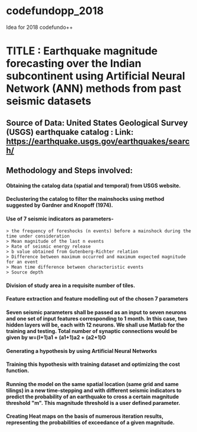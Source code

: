 # codefundopp_2018
Idea for 2018 codefundo++

# TITLE : Earthquake magnitude forecasting over the Indian subcontinent using Artificial Neural Network (ANN) methods from past seismic datasets

## Source of Data: United States Geological Survey (USGS) earthquake catalog : Link: https://earthquake.usgs.gov/earthquakes/search/

## Methodology and Steps involved:

#### Obtaining the catalog data (spatial and temporal) from USGS website. 
#### Declustering the catalog to filter the mainshocks using method suggested by Gardner and Knopoff (1974).

#### Use of 7 seismic indicators as parameters-
    > the frequency of foreshocks (n events) before a mainshock during the time under consideration
    > Mean magnitude of the last n events
    > Rate of seismic energy release
    > b value obtained from Gutenberg-Richter relation 
    > Difference between maximum occurred and maximum expected magnitude for an event
    > Mean time difference between characteristic events
    > Source depth

#### Division of study area in a requisite number of tiles.
#### Feature extraction and feature modelling out of the chosen 7 parameters

#### Seven seismic parameters shall be passed as an input to seven neurons and one set of input features corresponding to 1 month. In this case, two hidden layers will be, each with 12 neurons. We shall use Matlab for the training and testing. Total number of synaptic connections would be given by w=(I+1)a1 + (a1+1)a2 + (a2+1)O

#### Generating a hypothesis by using Artificial Neural Networks
#### Training this hypothesis with training dataset and optimizing the cost function.
#### Running the model on the same spatial location (same grid and same tilings) in a new time-stepping and with different seismic         indicators to predict the probability of an earthquake to cross a certain magnitude threshold "m". This magnitude threshold is a user defined parameter. 
#### Creating Heat maps on the basis of numerous iteration results, representing the probabilities of exceedance of a given magnitude.
